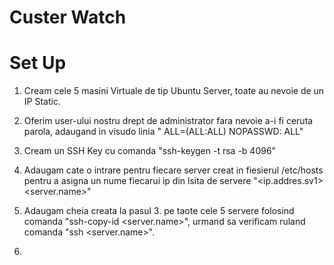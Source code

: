 # Custer Watch

# Set Up
1. Cream cele 5 masini Virtuale de tip Ubuntu Server, toate au nevoie de un IP Static.

2. Oferim user-ului nostru drept de administrator fara nevoie a-i fi ceruta parola, adaugand in visudo linia "<user> ALL=(ALL:ALL) NOPASSWD: ALL"

3. Cream un SSH Key cu comanda "ssh-keygen -t rsa -b 4096"

4. Adaugam cate o intrare pentru fiecare server creat in fiesierul /etc/hosts pentru a asigna un nume fiecarui ip din lsita de servere "<ip.addres.sv1> <server.name>"

5. Adaugam cheia creata la pasul 3. pe taote cele 5 servere folosind comanda "ssh-copy-id <server.name>", urmand sa verificam ruland comanda "ssh <server.name>".

6.